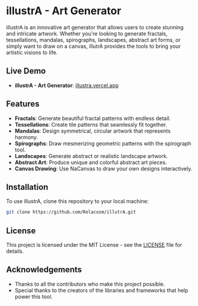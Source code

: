 # illustrA - Art Generator

illustrA is an innovative art generator that allows users to create stunning and intricate artwork. Whether you're looking to generate fractals, tessellations, mandalas, spirographs, landscapes, abstract art forms, or simply want to draw on a canvas, illutrA provides the tools to bring your artistic visions to life.

## Live Demo
- **illustrA - Art Generator**: [illustra.vercel.app](https://illustra.vercel.app)

## Features
- **Fractals**: Generate beautiful fractal patterns with endless detail.
- **Tessellations**: Create tile patterns that seamlessly fit together.
- **Mandalas**: Design symmetrical, circular artwork that represents harmony.
- **Spirographs**: Draw mesmerizing geometric patterns with the spirograph tool.
- **Landscapes**: Generate abstract or realistic landscape artwork.
- **Abstract Art**: Produce unique and colorful abstract art pieces.
- **Canvas Drawing**: Use NaCanvas to draw your own designs interactively.

## Installation

To use illustrA, clone this repository to your local machine:

```bash
git clone https://github.com/Relacosm/illutrA.git

```

## License

This project is licensed under the MIT License - see the [LICENSE](LICENSE) file for details.

## Acknowledgements

- Thanks to all the contributors who make this project possible.
- Special thanks to the creators of the libraries and frameworks that help power this tool.

